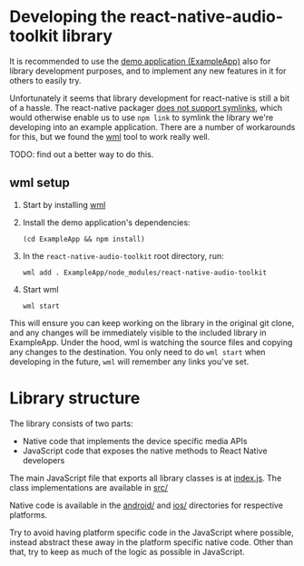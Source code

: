 Developing the react-native-audio-toolkit library
=================================================

It is recommended to use the [demo application (ExampleApp)](/ExampleApp)
also for library development purposes, and to implement any new features in it
for others to easily try.

Unfortunately it seems that library development for react-native is still a bit
of a hassle. The react-native packager [does not support
symlinks](https://github.com/facebook/watchman/issues/105), which would
otherwise enable us to use `npm link` to symlink the library we're developing
into an example application. There are a number of workarounds for this, but we
found the [wml](https://github.com/wix/wml) tool to work really well.

TODO: find out a better way to do this.

wml setup
---------

1. Start by installing [wml](https://github.com/wix/wml)
2. Install the demo application's dependencies:

    ```
    (cd ExampleApp && npm install)
    ```

3. In the `react-native-audio-toolkit` root directory, run:

    ```
    wml add . ExampleApp/node_modules/react-native-audio-toolkit
    ```

4. Start wml

    ```
    wml start
    ```

This will ensure you can keep working on the library in the original git clone,
and any changes will be immediately visible to the included library in
ExampleApp. Under the hood, wml is watching the source files and copying any
changes to the destination. You only need to do `wml start` when developing in
the future, `wml` will remember any links you've set.

Library structure
=================

The library consists of two parts:

* Native code that implements the device specific media APIs
* JavaScript code that exposes the native methods to React Native developers

The main JavaScript file that exports all library classes is at
[index.js](/index.js). The class implementations are available in [src/](/src)

Native code is available in the [android/](/android) and [ios/](/ios)
directories for respective platforms.

Try to avoid having platform specific code in the JavaScript where possible,
instead abstract these away in the platform specific native code. Other than
that, try to keep as much of the logic as possible in JavaScript.
